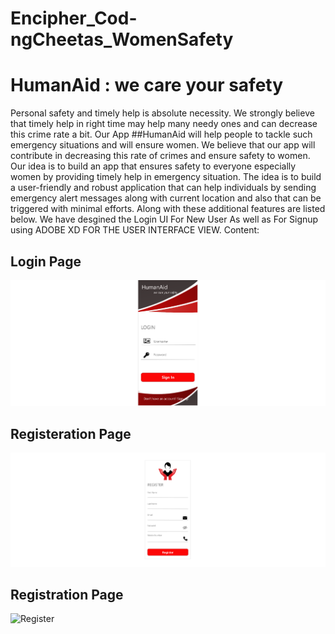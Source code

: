# Encipher_Cod-ngCheetas_WomenSafety
# HumanAid : we care your safety
Personal safety and timely help is absolute necessity. We strongly believe that timely help in right
time may help many needy ones and can decrease this crime rate a bit.
Our App ##HumanAid will help people to tackle such emergency situations and will ensure women. We believe that our app will contribute in decreasing this rate of crimes and
ensure safety to women.
Our idea is to build an app that ensures safety to everyone especially women by
providing timely help in emergency situation. The idea is to build a user-friendly and robust
application that can help individuals by sending emergency alert messages along with current
location and also that can be triggered with minimal efforts. Along with these additional features
are listed below.
We have desgined the Login UI For New User As well as For Signup using ADOBE XD FOR THE USER INTERFACE VIEW.
Content:
## Login Page 
![Login](LoginPortal.png)
## Registeration Page
![Register](register.png)
## Registration Page 
![Register](register.jpg)

